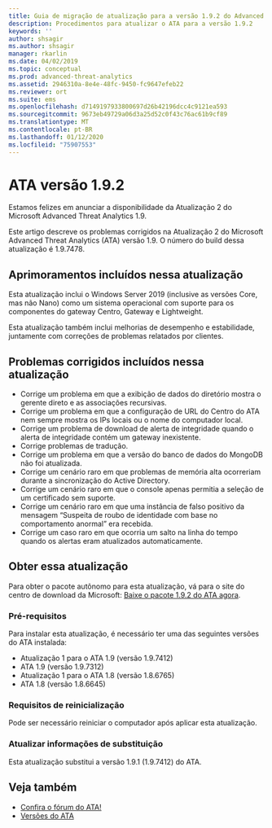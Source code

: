 ```yaml
---
title: Guia de migração de atualização para a versão 1.9.2 do Advanced Threat Analytics | Microsoft Docs
description: Procedimentos para atualizar o ATA para a versão 1.9.2
keywords: ''
author: shsagir
ms.author: shsagir
manager: rkarlin
ms.date: 04/02/2019
ms.topic: conceptual
ms.prod: advanced-threat-analytics
ms.assetid: 2946310a-8e4e-48fc-9450-fc9647efeb22
ms.reviewer: ort
ms.suite: ems
ms.openlocfilehash: d7149197933800697d26b42196dcc4c9121ea593
ms.sourcegitcommit: 9673eb49729a06d3a25d52c0f43c76ac61b9cf89
ms.translationtype: MT
ms.contentlocale: pt-BR
ms.lasthandoff: 01/12/2020
ms.locfileid: "75907553"
---
```

# <a name="ata-version-192"></a>ATA versão 1.9.2


Estamos felizes em anunciar a disponibilidade da Atualização 2 do Microsoft Advanced Threat Analytics 1.9.

Este artigo descreve os problemas corrigidos na Atualização 2 do Microsoft Advanced Threat Analytics (ATA) versão 1.9. O número do build dessa atualização é 1.9.7478.

## <a name="improvements-included-in-this-update"></a>Aprimoramentos incluídos nessa atualização

Esta atualização inclui o Windows Server 2019 (inclusive as versões Core, mas não Nano) como um sistema operacional com suporte para os componentes do gateway Centro, Gateway e Lightweight.

Esta atualização também inclui melhorias de desempenho e estabilidade, juntamente com correções de problemas relatados por clientes.

## <a name="fixed-issues-included-in-this-update"></a>Problemas corrigidos incluídos nessa atualização

- Corrige um problema em que a exibição de dados do diretório mostra o gerente direto e as associações recursivas.
- Corrige um problema em que a configuração de URL do Centro do ATA nem sempre mostra os IPs locais ou o nome do computador local.
- Corrige um problema de download de alerta de integridade quando o alerta de integridade contém um gateway inexistente.
- Corrige problemas de tradução.
- Corrige um problema em que a versão do banco de dados do MongoDB não foi atualizada.
- Corrige um cenário raro em que problemas de memória alta ocorreriam durante a sincronização do Active Directory.
- Corrige um cenário raro em que o console apenas permitia a seleção de um certificado sem suporte.
- Corrige um cenário raro em que uma instância de falso positivo da mensagem “Suspeita de roubo de identidade com base no comportamento anormal” era recebida.
- Corrige um caso raro em que ocorria um salto na linha do tempo quando os alertas eram atualizados automaticamente.

## <a name="get-this-update"></a>Obter essa atualização

Para obter o pacote autônomo para esta atualização, vá para o site do centro de download da Microsoft: [Baixe o pacote 1.9.2 do ATA agora](https://www.microsoft.com/en-us/download/details.aspx?id=56725).

### <a name="prerequisites"></a>Pré-requisitos

Para instalar esta atualização, é necessário ter uma das seguintes versões do ATA instalada: 
- Atualização 1 para o ATA 1.9 (versão 1.9.7412)
- ATA 1.9 (versão 1.9.7312)
- Atualização 1 para o ATA 1.8 (versão 1.8.6765)
- ATA 1.8 (versão 1.8.6645)

### <a name="restart-requirement"></a>Requisitos de reinicialização

Pode ser necessário reiniciar o computador após aplicar esta atualização.

### <a name="update-replacement-information"></a>Atualizar informações de substituição

Esta atualização substitui a versão 1.9.1 (1.9.7412) do ATA.


## <a name="see-also"></a>Veja também

- [Confira o fórum do ATA!](https://social.technet.microsoft.com/Forums/security/home?forum=mata)
- [Versões do ATA](ata-versions.md)